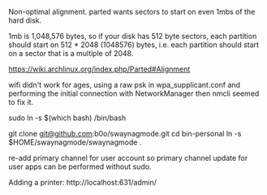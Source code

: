 Non-optimal alignment. parted wants sectors to start on even 1mbs of the hard disk. 


1mb is 1,048,576 bytes, so if your disk has 512 byte sectors, each partition should
start on 512 * 2048 (1048576) bytes, i.e. each partition should start on a sector
that is a multiple of 2048.

https://wiki.archlinux.org/index.php/Parted#Alignment

wifi didn't work for ages, using a raw psk in wpa_supplicant.conf and performing the
initial connection with NetworkManager then nmcli seemed to fix it.


sudo ln -s $(which bash) /bin/bash

git clone git@github.com:b0o/swaynagmode.git
cd bin-personal
ln -s $HOME/swaynagmode/swaynagmode .


re-add primary channel for user account so primary channel update for user
apps can be performed without sudo.

Adding a printer:
http://localhost:631/admin/
